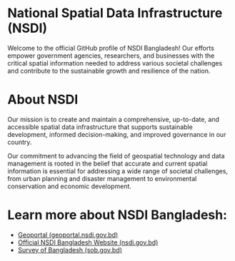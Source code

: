 # National Spatial Data Infrastructure (NSDI)
Welcome to the official GitHub profile of NSDI Bangladesh! Our efforts empower government agencies, researchers, and businesses with the critical spatial information needed to address various societal challenges and contribute to the sustainable growth and resilience of the nation.

# About NSDI
Our mission is to create and maintain a comprehensive, up-to-date, and accessible spatial data infrastructure that supports sustainable development, informed decision-making, and improved governance in our country.

Our commitment to advancing the field of geospatial technology and data management is rooted in the belief that accurate and current spatial information is essential for addressing a wide range of societal challenges, from urban planning and disaster management to environmental conservation and economic development.

# Learn more about NSDI Bangladesh:
- [Geoportal (geoportal.nsdi.gov.bd)](http://geoportal.nsdi.gov.bd)
- [Official NSDI Bangladesh Website (nsdi.gov.bd)](http://nsdi.gov.bd)
- [Survey of Bangladesh (sob.gov.bd)](http://sob.gov.bd)
